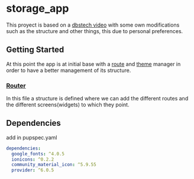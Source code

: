 # storage_app

This proyect is based on a [dbstech video](https://www.youtube.com/watch?v=TIZ3Vx-5-TU)
with some own modifications such as the structure and other things,
this due to personal preferences.

## Getting Started

At this point the app is at initial base with a [route]('./lib/router/app_routes.dart') and [theme](./lib/themes/app_theme.dart) manager in
order to have a better management of its structure.


### [Router]('./lib/router/app_routes.dart')
In this file a structure is defined where we can add the different routes and the different screens(widgets) to which they point.


## Dependencies

add in pupspec.yaml
```yaml
dependencies:
  google_fonts: ^4.0.5
  ionicons: ^0.2.2
  community_material_icon: ^5.9.55
  provider: ^6.0.5

```
